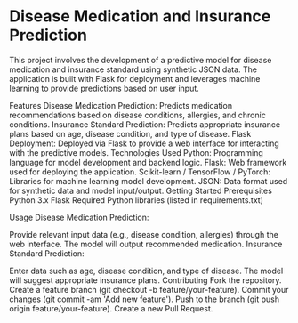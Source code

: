 # Disease Medication and Insurance Prediction
This project involves the development of a predictive model for disease medication and insurance standard using synthetic JSON data. The application is built with Flask for deployment and leverages machine learning to provide predictions based on user input.

Features
Disease Medication Prediction: Predicts medication recommendations based on disease conditions, allergies, and chronic conditions.
Insurance Standard Prediction: Predicts appropriate insurance plans based on age, disease condition, and type of disease.
Flask Deployment: Deployed via Flask to provide a web interface for interacting with the predictive models.
Technologies Used
Python: Programming language for model development and backend logic.
Flask: Web framework used for deploying the application.
Scikit-learn / TensorFlow / PyTorch: Libraries for machine learning model development.
JSON: Data format used for synthetic data and model input/output.
Getting Started
Prerequisites
Python 3.x
Flask
Required Python libraries (listed in requirements.txt)

Usage
Disease Medication Prediction:

Provide relevant input data (e.g., disease condition, allergies) through the web interface.
The model will output recommended medication.
Insurance Standard Prediction:

Enter data such as age, disease condition, and type of disease.
The model will suggest appropriate insurance plans.
Contributing
Fork the repository.
Create a feature branch (git checkout -b feature/your-feature).
Commit your changes (git commit -am 'Add new feature').
Push to the branch (git push origin feature/your-feature).
Create a new Pull Request.
